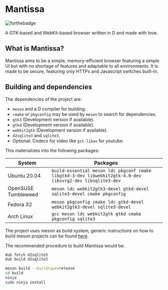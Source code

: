 # Mantissa

![forthebadge](https://forthebadge.com/images/badges/contains-cat-gifs.svg)

A GTK-based and WebKit-based browser written in D and made with love.

## What is Mantissa?

Mantissa aims to be a simple, memory-efficient browser featuring a simple UI but
with no shortage of features and adaptable to all environments.
It is made to be secure, featuring only HTTPs and Javascript switches built-in.

## Building and dependencies

The dependencies of the project are:

- `meson` and a D compiler for building.
- `cmake` or `pkgconfig` may be used by `meson` to search for dependencies.
- `gtk3` (Development version if available).
- `gtkd` (Development version if available).
- `webkit2gtk` (Development version if available).
- `d2sqlite3` and `sqlite3`.
- Optional: Codecs for video like `gst-libav` for youtube.

This materializes into the following packages:

| System              | Packages                                                                                                  |
| ------------------- | --------------------------------------------------------------------------------------------------------- |
| Ubuntu 20.04        | `build-essential meson ldc pkgconf cmake libgtkd-3-dev libwebkit2gtk-4.0-dev libsvrg2-dev libsqlite3-dev` |
| OpenSUSE Tumbleweed | `meson ldc webkit2gtk3-devel gtkd-devel sqlite3-devel cmake pkgconfig`                                    |
| Fedora 32           | `meson pkgconfig cmake ldc gtkd-devel webkit2gtk3-devel sqlite3-devel`                                    |
| Arch Linux          | `gcc meson ldc webkit2gtk gtkd cmake pkgconfig sqlite3`                                                   |

The project uses meson as build system, generic instructions on how to build
meson projects can be found [here](https://mesonbuild.com/Running-Meson.html).

The recommended procedure to build Mantissa would be:

```bash
dub fetch d2sqlite3
dub build d2sqlite3

meson build --buildtype=release
cd build
ninja
sudo ninja install
```

